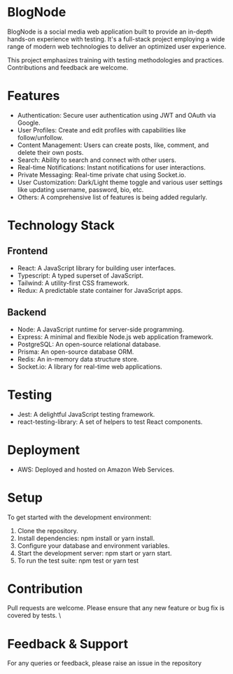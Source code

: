 <h1>BlogNode</h1>

BlogNode is a social media web application built to provide an in-depth hands-on experience with testing. It's a full-stack project employing a wide range of modern web technologies to deliver an optimized user experience.

This project emphasizes training with testing methodologies and practices. Contributions and feedback are welcome.

<h1>Features</h1>
<ul>
  <li>Authentication: Secure user authentication using JWT and OAuth via Google.</li>
  <li>User Profiles: Create and edit profiles with capabilities like follow/unfollow.</li>
  <li>Content Management: Users can create posts, like, comment, and delete their own posts.</li>
  <li>Search: Ability to search and connect with other users.</li>
  <li>Real-time Notifications: Instant notifications for user interactions.</li>
  <li>Private Messaging: Real-time private chat using Socket.io.</li>
  <li>User Customization: Dark/Light theme toggle and various user settings like updating username, password, bio, etc.</li>
  <li>Others: A comprehensive list of features is being added regularly.</li>
</ul>

<h1>Technology Stack</h1>
<h2>Frontend</h2>
<ul>
  <li>React: A JavaScript library for building user interfaces.</li>
  <li>Typescript: A typed superset of JavaScript.</li>
  <li>Tailwind: A utility-first CSS framework.</li>
  <li>Redux: A predictable state container for JavaScript apps.</li>
</ul>
<h2>Backend</h2>
<ul>
  <li>Node: A JavaScript runtime for server-side programming.</li>
  <li>Express: A minimal and flexible Node.js web application framework.</li>
  <li>PostgreSQL: An open-source relational database.</li>
  <li>Prisma: An open-source database ORM.</li>
  <li>Redis: An in-memory data structure store.</li>
  <li>Socket.io: A library for real-time web applications.</li>
</ul>
<h1>Testing</h1>
<ul>
  <li>Jest: A delightful JavaScript testing framework.</li>
  <li>react-testing-library: A set of helpers to test React components.</li>
</ul>
<h1>Deployment</h1>
<ul>
  <li>AWS: Deployed and hosted on Amazon Web Services.</li>
</ul>

<h1>Setup</h1>

To get started with the development environment:

<ol>
  <li>Clone the repository.</li>
  <li>Install dependencies: npm install or yarn install.</li>
  <li>Configure your database and environment variables.</li>
  <li>Start the development server: npm start or yarn start.</li>
  <li>To run the test suite: npm test or yarn test</li>
</ol>

<h1>Contribution</h1>
Pull requests are welcome. Please ensure that any new feature or bug fix is covered by tests. \

<h1>Feedback & Support </h1>
For any queries or feedback, please raise an issue in the repository
